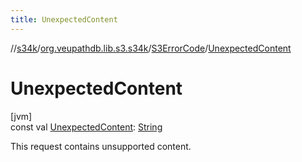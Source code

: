 ```yaml
---
title: UnexpectedContent
---
```

//[s34k](../../../index.html)/[org.veupathdb.lib.s3.s34k](../index.html)/[S3ErrorCode](index.html)/[UnexpectedContent](-unexpected-content.html)



# UnexpectedContent



[jvm]\
const val [UnexpectedContent](-unexpected-content.html): [String](https://kotlinlang.org/api/latest/jvm/stdlib/kotlin/-string/index.html)



This request contains unsupported content.




